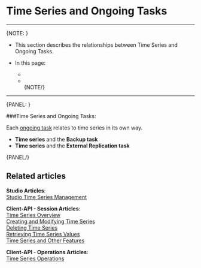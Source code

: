 ﻿# Time Series and Ongoing Tasks
---

{NOTE: }

* This section describes the relationships between Time Series and Ongoing Tasks.  

* In this page:  
  * []()  
  * []()  
{NOTE/}

---

{PANEL: }

###Time Series and Ongoing Tasks:

Each [ongoing task](../../../studio/database/tasks/ongoing-tasks/general-info) relates to time series in its own way.  

* **Time series** and the **Backup task**  
* **Time series** and the **External Replication task**  

{PANEL/}

## Related articles
**Studio Articles**:  
[Studio Time Series Management]()  

**Client-API - Session Articles**:  
[Time Series Overview]()  
[Creating and Modifying Time Series]()  
[Deleting Time Series]()  
[Retrieving Time Series Values]()  
[Time Series and Other Features]()  

**Client-API - Operations Articles**:  
[Time Series Operations]()  
